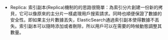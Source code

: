 - Replica:
索引副本(Replica)機制的的思路很簡單：為索引分片創建一份新的拷貝，它可以像原來的主分片一樣處理用戶搜索請求。同時也順便保證了數據的安全性。即如果主分片數據丟失，ElasticSearch通過索引副本使得數據不丟失。索引副本可以隨時添加或者刪除，所以用戶可以在需要的時候動態調整其數量。
